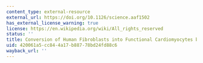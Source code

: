 ```yaml
---
content_type: external-resource
external_url: https://doi.org/10.1126/science.aaf1502
has_external_license_warning: true
license: https://en.wikipedia.org/wiki/All_rights_reserved
status: ''
title: Conversion of Human Fibroblasts into Functional Cardiomyocytes by Small Molecules
uid: 420061a5-cc84-4a17-b887-78bd24fd88c6
wayback_url: ''
---
```

